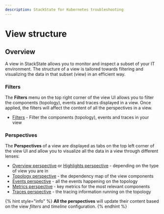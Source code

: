 ```yaml
---
description: StackState for Kubernetes troubleshooting
---
```


# View structure

## Overview

A view in StackState allows you to monitor and inspect a subset of your IT environment. The structure of a view is tailored towards filtering and visualizing the data in that subset (view) in an efficient way.

### Filters

The **Filters** menu on the top right corner of the view UI allows you to filter the components (topology), events and traces displayed in a view. Once applied, the filters will affect the content of all the perspectives in a view.

* [Filters](k8s-filters.md) - Filter the components (topology), events and traces in your view

### Perspectives

The **Perspectives** of a view are displayed as tabs on the top left corner of the view UI and allow you to visualize all the data in a view through different lenses:

* [Overview perspective](k8s-overview-perspective.md) or [Highlights perspective](k8s-highlights-perspective.md) - depending on the type of view you are in
* [Topology perspective](k8s-topology-perspective.md) - the dependency map of the view components
* [Events perspective](k8s-events-perspective.md) - all the events happening on the topology
* [Metrics perspective](k8s-metrics-perspective.md) - key metrics for the most relevant components
* [Traces perspective](k8s-traces-perspective.md) - the tracing information running on the topology

{% hint style="info" %}
**All the perspectives** will update their content based on the view _filters_ and _timeline_ configuration.
{% endhint %}